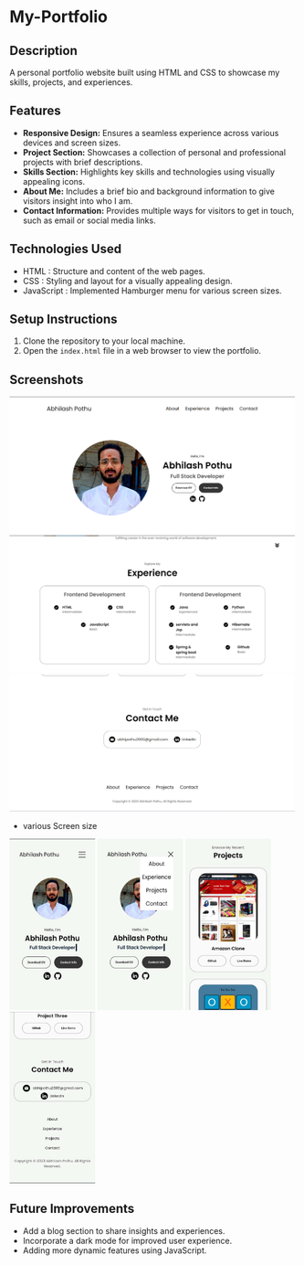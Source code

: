 # My-Portfolio
## Description
A personal portfolio website built using HTML and CSS to showcase my skills, projects, and experiences.

## Features
- **Responsive Design:** Ensures a seamless experience across various devices and screen sizes.
- **Project Section:** Showcases a collection of personal and professional projects with brief descriptions.
- **Skills Section:** Highlights key skills and technologies using visually appealing icons.
- **About Me:** Includes a brief bio and background information to give visitors insight into who I am.
- **Contact Information:** Provides multiple ways for visitors to get in touch, such as email or social media links.

## Technologies Used
- HTML : Structure and content of the web pages.
- CSS : Styling and layout for a visually appealing design.
- JavaScript : Implemented Hamburger menu for various screen sizes. 

## Setup Instructions
1. Clone the repository to your local machine.
2. Open the `index.html` file in a web browser to view the portfolio.

## Screenshots
<div class="Images">
  <img src = "./assets/project SS/profile.png" width = 500px, heigth = 800px  />
<!--  // <img src = "./assets/project SS/About.png" width = 500px, heigth = 800px  /> -->
  <img src = "./assets/project SS/Experience.png" width = 500px, heigth = 800px  />
  <img src = "./assets/project SS/Contact.png" width = 500px, heigth = 800px  />
</div>

- various Screen size
  
<div class="Images">
  <img src = "./assets/project SS/Profile.jpeg" width= 150px height = 300px/>
 <img src = "./assets/project SS/Mobile_About.jpeg" width= 150px height = 300px/>
  <img src = "./assets/project SS/Mobile_Projects.jpeg" width= 150px height = 300px/>
  <img src = "./assets/project SS/Mobile_Contact.jpeg" width= 150px height = 300px/>
</div>

## Future Improvements
- Add a blog section to share insights and experiences.
- Incorporate a dark mode for improved user experience.
- Adding more dynamic features using JavaScript.
